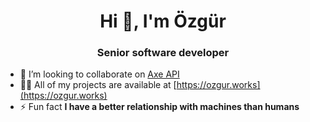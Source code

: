 <h1 align="center">Hi 👋, I'm Özgür</h1>
<h3 align="center">Senior software developer</h3>

- 👯 I’m looking to collaborate on [Axe API](https://github.com/axe-api/axe-api)
- 👨‍💻 All of my projects are available at [https://ozgur.works](https://ozgur.works)
- ⚡ Fun fact **I have a better relationship with machines than humans**
